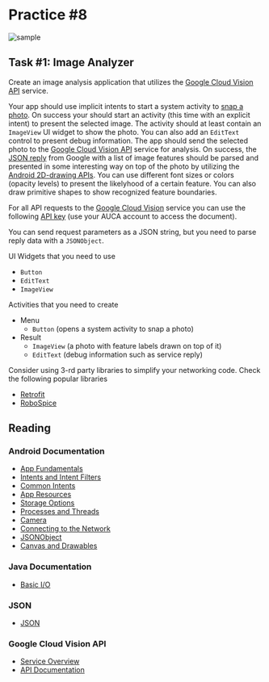 Practice #8
===========

![sample](http://i.imgur.com/CPePyJW.png)

## Task #1: Image Analyzer

Create an image analysis application that utilizes the [Google Cloud Vision
API](https://cloud.google.com/vision) service.

Your app should use implicit intents to start a system activity to [snap a
photo](http://developer.android.com/guide/topics/media/camera.html). On success
your should start an activity (this time with an explicit intent) to present the
selected image. The activity should at least contain an `ImageView` UI widget to
show the photo. You can also add an `EditText` control to present debug
information. The app should send the selected photo to the [Google Cloud Vision
API](https://cloud.google.com/vision) service for analysis. On success, the
[JSON reply](https://cloud.google.com/vision/docs/requests-and-responses) from
Google with a list of image features should be parsed and presented in some
interesting way on top of the photo by utilizing the [Android 2D-drawing
APIs](http://developer.android.com/guide/topics/graphics/2d-graphics.html). You
can use different font sizes or colors (opacity levels) to present the
likelyhood of a certain feature. You can also draw primitive shapes to show
recognized feature boundaries.

For all API requests to the [Google Cloud
Vision](https://cloud.google.com/vision/docs/auth-template/cloud-api-auth)
service you can use the following [API
key](https://docs.google.com/a/auca.kg/document/d/1ecsmknQBhigu2JzBJwMQa-5t27itGBBvZH6ypmO_KdM)
(use your AUCA account to access the document).

You can send request parameters as a JSON string, but you need to parse reply
data with a `JSONObject`.

UI Widgets that you need to use

* `Button`
* `EditText`
* `ImageView`

Activities that you need to create

* Menu
  - `Button` (opens a system activity to snap a photo)
* Result
  - `ImageView` (a photo with feature labels drawn on top of it)
  - `EditText` (debug information such as service reply)

Consider using 3-rd party libraries to simplify your networking code. Check the
following popular libraries

* [Retrofit](https://github.com/square/retrofit)
* [RoboSpice](https://github.com/stephanenicolas/robospice)

## Reading

### Android Documentation

* [App Fundamentals](http://developer.android.com/guide/components/fundamentals.html)
* [Intents and Intent Filters](http://developer.android.com/guide/components/intents-filters.html)
* [Common Intents](http://developer.android.com/guide/components/intents-common.html)
* [App Resources](http://developer.android.com/guide/topics/resources/providing-resources.html)
* [Storage Options](http://developer.android.com/guide/topics/data/data-storage.html)
* [Processes and Threads](http://developer.android.com/guide/components/processes-and-threads.html)
* [Camera](http://developer.android.com/guide/topics/media/camera.html)
* [Connecting to the Network](http://developer.android.com/training/basics/network-ops/connecting.html)
* [JSONObject](http://developer.android.com/reference/org/json/JSONObject.html)
* [Canvas and Drawables](http://developer.android.com/guide/topics/graphics/2d-graphics.html)

### Java Documentation

* [Basic I/O](https://docs.oracle.com/javase/tutorial/essential/io)

### JSON

* [JSON](http://www.json.org)

### Google Cloud Vision API

* [Service Overview](https://cloud.google.com/vision)
* [API Documentation](https://cloud.google.com/vision/docs/getting-started)

